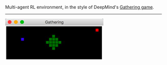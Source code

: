 Multi-agent RL environment, in the style of DeepMind's [Gathering game](https://deepmind.com/blog/understanding-agent-cooperation/).

---

![Screen capture of the game](gathering.gif)

